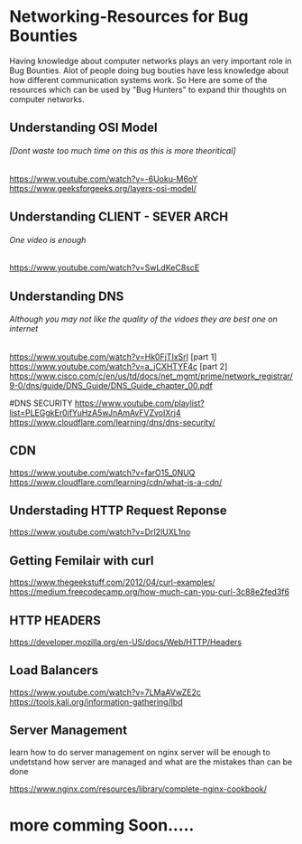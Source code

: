 # Networking-Resources for Bug Bounties

Having knowledge about computer networks plays an very important role in Bug Bounties. 
Alot of people doing bug bouties have less knowledge about how different communication systems work. So Here are some of the 
resources which can be used by "Bug Hunters" to expand thir thoughts on computer networks.



## Understanding OSI Model 
###### [Dont waste too much time on this as this is more theoritical]

https://www.youtube.com/watch?v=-6Uoku-M6oY
https://www.geeksforgeeks.org/layers-osi-model/


## Understanding CLIENT - SEVER ARCH
###### One video is enough
https://www.youtube.com/watch?v=SwLdKeC8scE



## Understanding DNS
###### Although you may not like the quality of the vidoes they are best one on internet
https://www.youtube.com/watch?v=Hk0FjTIxSrI     [part 1]
https://www.youtube.com/watch?v=a_jCXHTYF4c     [part 2]
https://www.cisco.com/c/en/us/td/docs/net_mgmt/prime/network_registrar/9-0/dns/guide/DNS_Guide/DNS_Guide_chapter_00.pdf


#DNS SECURITY
https://www.youtube.com/playlist?list=PLEGgkEr0ifYuHzA5wJnAmAvFVZvoIXrj4
https://www.cloudflare.com/learning/dns/dns-security/



## CDN

https://www.youtube.com/watch?v=farO15_0NUQ
https://www.cloudflare.com/learning/cdn/what-is-a-cdn/


## Understading HTTP Request Reponse
https://www.youtube.com/watch?v=DrI2lUXL1no

## Getting Femilair with curl
https://www.thegeekstuff.com/2012/04/curl-examples/
https://medium.freecodecamp.org/how-much-can-you-curl-3c88e2fed3f6

## HTTP HEADERS
https://developer.mozilla.org/en-US/docs/Web/HTTP/Headers


## Load Balancers
https://www.youtube.com/watch?v=7LMaAVwZE2c
https://tools.kali.org/information-gathering/lbd


## Server Management

learn how to do server management on nginx server will be enough to undetstand how server are managed and what are the 
mistakes than can be done

https://www.nginx.com/resources/library/complete-nginx-cookbook/


  
  
  
  
# more comming Soon.....

